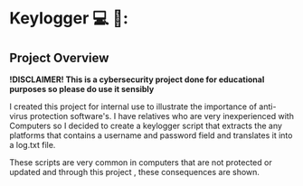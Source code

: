 
# Keylogger 💻 🔑:


<h2>Project Overview</h2>

**!DISCLAIMER! This is a cybersecurity project done for educational purposes so please do use it sensibly**

I created this project for internal use to illustrate the importance of anti-virus protection software's. I have relatives who are very inexperienced with Computers so I decided to create a keylogger script that extracts the any platforms that contains a username and password field and translates it into a log.txt file.

These scripts are very common in computers that are not protected or updated and through this project , these consequences are shown.
